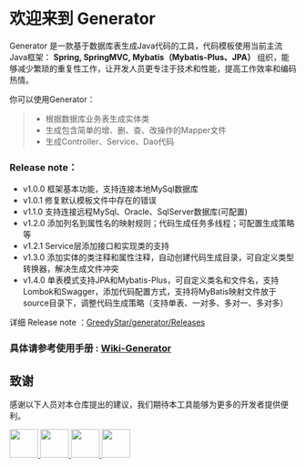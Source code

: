 
# 欢迎来到 Generator

Generator 是一款基于数据库表生成Java代码的工具，代码模板使用当前主流Java框架： **Spring, SpringMVC, Mybatis（Mybatis-Plus、JPA）** 组织，能够减少繁琐的重复性工作，让开发人员更专注于技术和性能，提高工作效率和编码热情。

你可以使用Generator：
> * 根据数据库业务表生成实体类
> * 生成包含简单的增、删、查、改操作的Mapper文件
> * 生成Controller、Service、Dao代码

### Release note：
* v1.0.0 框架基本功能，支持连接本地MySql数据库
* v1.0.1 修复默认模板文件中存在的错误
* v1.1.0 支持连接远程MySql、Oracle、SqlServer数据库(可配置)
* v1.2.0 添加列名到属性名的映射规则；代码生成任务多线程；可配置生成策略等
* v1.2.1 Service层添加接口和实现类的支持
* v1.3.0 添加实体的类注释和属性注释，自动创建代码生成目录，可自定义类型转换器，解决生成文件冲突
* v1.4.0 单表模式支持JPA和Mybatis-Plus，可自定义类名和文件名，支持Lombok和Swagger，添加代码配置方式，支持将MyBatis映射文件放于source目录下，调整代码生成策略（支持单表、一对多、多对一、多对多）

详细 Release note ：[GreedyStar/generator/Releases](https://github.com/GreedyStar/generator/releases)

### 具体请参考使用手册 : [Wiki-Generator](https://github.com/GreedyStar/generator/wiki)

## 致谢

感谢以下人员对本仓库提出的建议，我们期待本工具能够为更多的开发者提供便利。

<a href="https://github.com/yangmingliang">
    <img src="https://avatars3.githubusercontent.com/u/49601147?s=460&v=4" width="50px">
</a> 
<a href="https://github.com/wnjustdoit">
    <img src="https://avatars1.githubusercontent.com/u/16381569?s=460&u=912742a41633eeb20ade27e1e44cb391ceafb10b&v=4" width="50px">
</a> 
<a href="https://github.com/Wangzx2046">
    <img src="https://avatars3.githubusercontent.com/u/48973003?s=460&u=f0ac785acc3761959916612ede3901ce9e87288a&v=4" width="50px">
</a> 
<a href="https://github.com/Kirehdhjm">
    <img src="https://avatars1.githubusercontent.com/u/43332135?s=460&u=15e5569cf4f5bfd316e9f3326f051794cbd6e78e&v=4" width="50px">
</a> 

